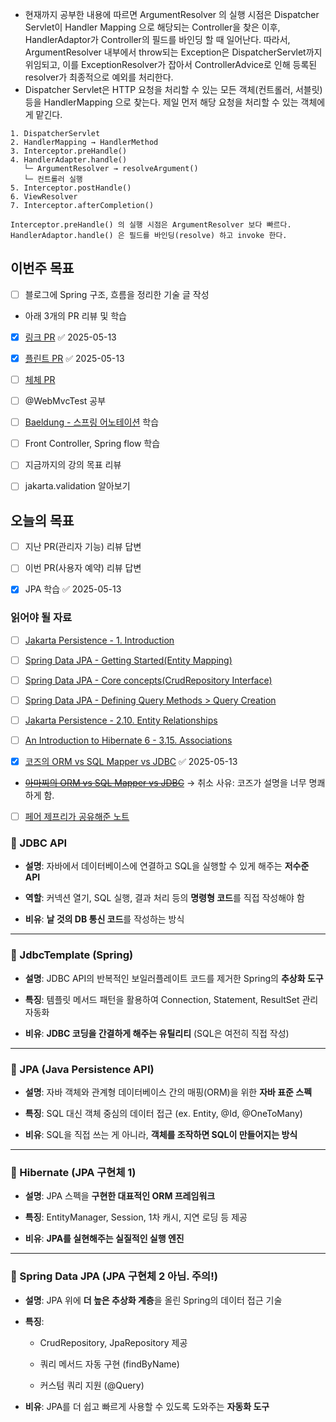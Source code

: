 
- 현재까지 공부한 내용에 따르면 ArgumentResolver 의 실행 시점은 Dispatcher Servlet이 Handler Mapping 으로 해당되는 Controller을 찾은 이후, HandlerAdaptor가 Controller의 필드를 바인딩 할 때 일어난다. 따라서, ArgumentResolver 내부에서 throw되는 Exception은 DispatcherServlet까지 위임되고, 이를 ExceptionResolver가 잡아서 ControllerAdvice로 인해 등록된 resolver가 최종적으로 예외를 처리한다.
- Dispatcher Servlet은 HTTP 요청을 처리할 수 있는 모든 객체(컨트롤러, 서블릿)등을 HandlerMapping 으로 찾는다. 제일 먼저 해당 요청을 처리할 수 있는 객체에게 맡긴다.


```
1. DispatcherServlet
2. HandlerMapping → HandlerMethod
3. Interceptor.preHandle()
4. HandlerAdapter.handle()
   └─ ArgumentResolver → resolveArgument()
   └─ 컨트롤러 실행
5. Interceptor.postHandle()
6. ViewResolver
7. Interceptor.afterCompletion()

Interceptor.preHandle() 의 실행 시점은 ArgumentResolver 보다 빠르다.
HandlerAdaptor.handle() 은 필드를 바인딩(resolve) 하고 invoke 한다.
```


## 이번주 목표
- [ ] 블로그에 Spring 구조, 흐름을 정리한 기술 글 작성

- 아래 3개의 PR 리뷰 및 학습
- [x] [링크 PR](https://github.com/woowacourse/spring-roomescape-member/pull/254) ✅ 2025-05-13
- [x] [플린트 PR](https://github.com/woowacourse/spring-roomescape-member/pull/255) ✅ 2025-05-13
- [ ] [체체 PR](https://github.com/woowacourse/spring-roomescape-member/pull/271)
- [ ] @WebMvcTest 공부
- [ ] [Baeldung - 스프링 어노테이션](https://www.baeldung.com/spring-core-annotations) 학습
- [ ] Front Controller, Spring flow 학습
- [ ] 지금까지의 강의 목표 리뷰
- [ ] jakarta.validation 알아보기


## 오늘의 목표
- [ ] 지난 PR(관리자 기능) 리뷰 답변
- [ ] 이번 PR(사용자 예약) 리뷰 답변
- [x] JPA 학습 ✅ 2025-05-13


### 읽어야 될 자료
- [ ]  [Jakarta Persistence - 1. Introduction](https://jakarta.ee/specifications/persistence/3.2/jakarta-persistence-spec-3.2-m1#introduction)
- [ ] [Spring Data JPA - Getting Started(Entity Mapping)](https://docs.spring.io/spring-data/jpa/reference/jpa/getting-started.html)
- [ ] [Spring Data JPA - Core concepts(CrudRepository Interface)](https://docs.spring.io/spring-data/jpa/reference/repositories/core-concepts.html)
- [ ] [Spring Data JPA - Defining Query Methods > Query Creation](https://docs.spring.io/spring-data/jpa/reference/repositories/query-methods-details.html#repositories.query-methods.query-creation)
- [ ] [Jakarta Persistence - 2.10. Entity Relationships](https://jakarta.ee/specifications/persistence/3.2/jakarta-persistence-spec-3.2-m1#a516)
- [ ] [An Introduction to Hibernate 6 - 3.15. Associations](https://docs.jboss.org/hibernate/orm/6.4/introduction/html_single/Hibernate_Introduction.html#associations)

- [x] [코즈의 ORM vs SQL Mapper vs JDBC](https://youtu.be/mezbxKGu68Y) ✅ 2025-05-13
- ~~[아마찌의 ORM vs SQL Mapper vs JDBC](https://youtu.be/VTqqZSuSdOk)~~ -> 취소 사유: 코즈가 설명을 너무 명쾌하게 함.
- [ ] [페어 제프리가 공유해준 노트](https://animated-treatment-cc9.notion.site/JPA-1-6c992f41d16043aea5ed6a1ec4585880?pvs=4)





### **🔹 JDBC API**

- **설명**: 자바에서 데이터베이스에 연결하고 SQL을 실행할 수 있게 해주는 **저수준 API**
    
- **역할**: 커넥션 열기, SQL 실행, 결과 처리 등의 **명령형 코드**를 직접 작성해야 함
    
- **비유**: **날 것의 DB 통신 코드**를 작성하는 방식
    

---

### **🔹 JdbcTemplate (Spring)**

- **설명**: JDBC API의 반복적인 보일러플레이트 코드를 제거한 Spring의 **추상화 도구**
    
- **특징**: 템플릿 메서드 패턴을 활용하여 Connection, Statement, ResultSet 관리 자동화
    
- **비유**: **JDBC 코딩을 간결하게 해주는 유틸리티** (SQL은 여전히 직접 작성)
    

---

### **🔹 JPA (Java Persistence API)**

- **설명**: 자바 객체와 관계형 데이터베이스 간의 매핑(ORM)을 위한 **자바 표준 스펙**
    
- **특징**: SQL 대신 객체 중심의 데이터 접근 (ex. Entity, @Id, @OneToMany)
    
- **비유**: SQL을 직접 쓰는 게 아니라, **객체를 조작하면 SQL이 만들어지는 방식**
    

---

### **🔹 Hibernate (JPA 구현체 1)**

- **설명**: JPA 스펙을 **구현한 대표적인 ORM 프레임워크**
    
- **특징**: EntityManager, Session, 1차 캐시, 지연 로딩 등 제공
    
- **비유**: **JPA를 실현해주는 실질적인 실행 엔진**
    

---

### **🔹 Spring Data JPA (JPA 구현체 2 아님. 주의!)**

- **설명**: JPA 위에 **더 높은 추상화 계층**을 올린 Spring의 데이터 접근 기술
    
- **특징**:
    
    - CrudRepository, JpaRepository 제공
        
    - 쿼리 메서드 자동 구현 (findByName)
        
    - 커스텀 쿼리 지원 (@Query)
        
    
- **비유**: JPA를 더 쉽고 빠르게 사용할 수 있도록 도와주는 **자동화 도구**